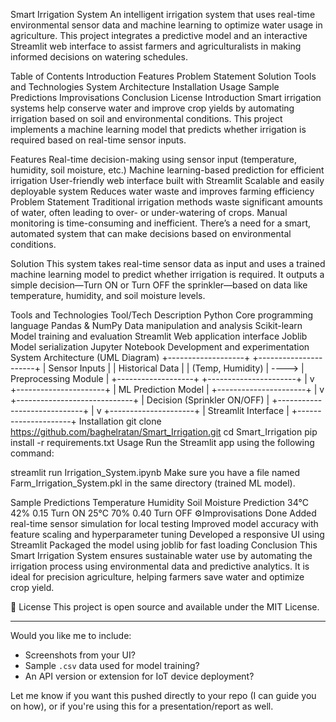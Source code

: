 Smart Irrigation System
An intelligent irrigation system that uses real-time environmental sensor data and machine learning to optimize water usage in agriculture. This project integrates a predictive model and an interactive Streamlit web interface to assist farmers and agriculturalists in making informed decisions on watering schedules.

Table of Contents
Introduction
Features
Problem Statement
Solution
Tools and Technologies
System Architecture
Installation
Usage
Sample Predictions
Improvisations
Conclusion
License
Introduction
Smart irrigation systems help conserve water and improve crop yields by automating irrigation based on soil and environmental conditions. This project implements a machine learning model that predicts whether irrigation is required based on real-time sensor inputs.

Features
Real-time decision-making using sensor input (temperature, humidity, soil moisture, etc.)
Machine learning-based prediction for efficient irrigation
User-friendly web interface built with Streamlit
Scalable and easily deployable system
Reduces water waste and improves farming efficiency
Problem Statement
Traditional irrigation methods waste significant amounts of water, often leading to over- or under-watering of crops. Manual monitoring is time-consuming and inefficient. There’s a need for a smart, automated system that can make decisions based on environmental conditions.

Solution
This system takes real-time sensor data as input and uses a trained machine learning model to predict whether irrigation is required. It outputs a simple decision—Turn ON or Turn OFF the sprinkler—based on data like temperature, humidity, and soil moisture levels.

Tools and Technologies
Tool/Tech	Description
Python	Core programming language
Pandas & NumPy	Data manipulation and analysis
Scikit-learn	Model training and evaluation
Streamlit	Web application interface
Joblib	Model serialization
Jupyter Notebook	Development and experimentation
System Architecture (UML Diagram)
+-------------------+       +----------------------+
| Sensor Inputs     |       | Historical Data      |
| (Temp, Humidity)  | ----> | Preprocessing Module |
+-------------------+       +----------------------+
                                   |
                                   v
                         +----------------------+
                         | ML Prediction Model  |
                         +----------------------+
                                   |
                                   v
                       +-----------------------------+
                       | Decision (Sprinkler ON/OFF) |
                       +-----------------------------+
                                   |
                                   v
                         +---------------------+
                         | Streamlit Interface |
                         +---------------------+
Installation
git clone https://github.com/baghelratan/Smart_Irrigation.git
cd Smart_Irrigation
pip install -r requirements.txt
Usage
Run the Streamlit app using the following command:

streamlit run Irrigation_System.ipynb
Make sure you have a file named Farm_Irrigation_System.pkl in the same directory (trained ML model).

Sample Predictions
Temperature	Humidity	Soil Moisture	Prediction
34°C	42%	0.15	Turn ON
25°C	70%	0.40	Turn OFF
⚙Improvisations Done
Added real-time sensor simulation for local testing
Improved model accuracy with feature scaling and hyperparameter tuning
Developed a responsive UI using Streamlit
Packaged the model using joblib for fast loading
Conclusion
This Smart Irrigation System ensures sustainable water use by automating the irrigation process using environmental data and predictive analytics. It is ideal for precision agriculture, helping farmers save water and optimize crop yield.

📝 License
This project is open source and available under the MIT License.


---

Would you like me to include:

- Screenshots from your UI?
- Sample `.csv` data used for model training?
- An API version or extension for IoT device deployment?

Let me know if you want this pushed directly to your repo (I can guide you on how), or if you're using this for a presentation/report as well.
